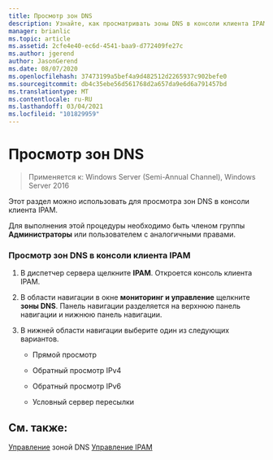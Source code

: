 ```yaml
---
title: Просмотр зон DNS
description: Узнайте, как просматривать зоны DNS в консоли клиента IPAM.
manager: brianlic
ms.topic: article
ms.assetid: 2cfe4e40-ec6d-4541-baa9-d772409fe27c
ms.author: jgerend
author: JasonGerend
ms.date: 08/07/2020
ms.openlocfilehash: 37473199a5bef4a9d482512d2265937c902befe0
ms.sourcegitcommit: db4c35ebe56d561768d2a657da9e6d6a791457bd
ms.translationtype: MT
ms.contentlocale: ru-RU
ms.lasthandoff: 03/04/2021
ms.locfileid: "101829959"
---
```

# <a name="view-dns-zones"></a>Просмотр зон DNS

>Применяется к: Windows Server (Semi-Annual Channel), Windows Server 2016

Этот раздел можно использовать для просмотра зон DNS в консоли клиента IPAM.

Для выполнения этой процедуры необходимо быть членом группы **Администраторы** или пользователем с аналогичными правами.

### <a name="to-view-dns-zones-in-the-ipam-client-console"></a>Просмотр зон DNS в консоли клиента IPAM

1.  В диспетчер сервера щелкните  **IPAM**. Откроется консоль клиента IPAM.

2.  В области навигации в окне **мониторинг и управление** щелкните **зоны DNS**.  Панель навигации разделяется на верхнюю панель навигации и нижнюю панель навигации.

3.  В нижней области навигации выберите один из следующих вариантов.

    -   Прямой просмотр

    -   Обратный просмотр IPv4

    -   Обратный просмотр IPv6

    -   Условный сервер пересылки

## <a name="see-also"></a>См. также:
[Управление](DNS-Zone-Management.md) 
 зоной DNS [Управление IPAM](Manage-IPAM.md)



